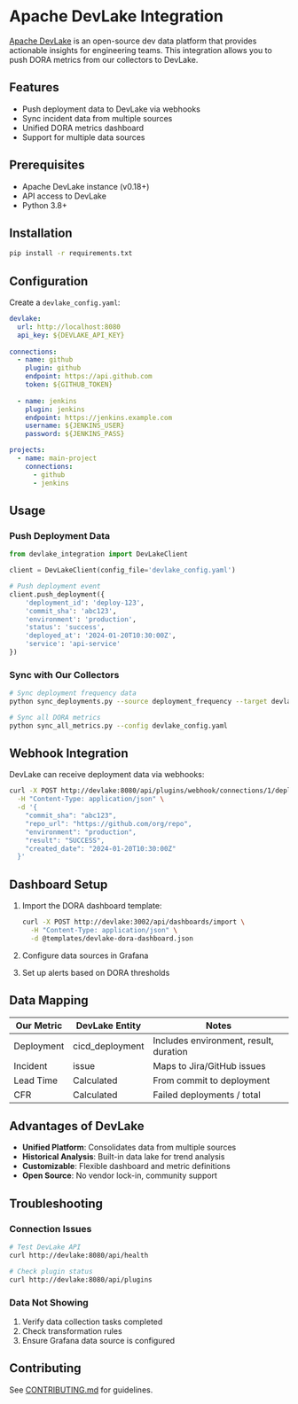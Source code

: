 # Apache DevLake Integration

[Apache DevLake](https://devlake.apache.org/) is an open-source dev data platform that provides actionable insights for engineering teams. This integration allows you to push DORA metrics from our collectors to DevLake.

## Features

- Push deployment data to DevLake via webhooks
- Sync incident data from multiple sources
- Unified DORA metrics dashboard
- Support for multiple data sources

## Prerequisites

- Apache DevLake instance (v0.18+)
- API access to DevLake
- Python 3.8+

## Installation

```bash
pip install -r requirements.txt
```

## Configuration

Create a `devlake_config.yaml`:

```yaml
devlake:
  url: http://localhost:8080
  api_key: ${DEVLAKE_API_KEY}
  
connections:
  - name: github
    plugin: github
    endpoint: https://api.github.com
    token: ${GITHUB_TOKEN}
    
  - name: jenkins
    plugin: jenkins
    endpoint: https://jenkins.example.com
    username: ${JENKINS_USER}
    password: ${JENKINS_PASS}

projects:
  - name: main-project
    connections:
      - github
      - jenkins
```

## Usage

### Push Deployment Data

```python
from devlake_integration import DevLakeClient

client = DevLakeClient(config_file='devlake_config.yaml')

# Push deployment event
client.push_deployment({
    'deployment_id': 'deploy-123',
    'commit_sha': 'abc123',
    'environment': 'production',
    'status': 'success',
    'deployed_at': '2024-01-20T10:30:00Z',
    'service': 'api-service'
})
```

### Sync with Our Collectors

```bash
# Sync deployment frequency data
python sync_deployments.py --source deployment_frequency --target devlake

# Sync all DORA metrics
python sync_all_metrics.py --config devlake_config.yaml
```

## Webhook Integration

DevLake can receive deployment data via webhooks:

```bash
curl -X POST http://devlake:8080/api/plugins/webhook/connections/1/deployments \
  -H "Content-Type: application/json" \
  -d '{
    "commit_sha": "abc123",
    "repo_url": "https://github.com/org/repo",
    "environment": "production",
    "result": "SUCCESS",
    "created_date": "2024-01-20T10:30:00Z"
  }'
```

## Dashboard Setup

1. Import the DORA dashboard template:
   ```bash
   curl -X POST http://devlake:3002/api/dashboards/import \
     -H "Content-Type: application/json" \
     -d @templates/devlake-dora-dashboard.json
   ```

2. Configure data sources in Grafana
3. Set up alerts based on DORA thresholds

## Data Mapping

| Our Metric | DevLake Entity | Notes |
|------------|----------------|-------|
| Deployment | cicd_deployment | Includes environment, result, duration |
| Incident | issue | Maps to Jira/GitHub issues |
| Lead Time | Calculated | From commit to deployment |
| CFR | Calculated | Failed deployments / total |

## Advantages of DevLake

- **Unified Platform**: Consolidates data from multiple sources
- **Historical Analysis**: Built-in data lake for trend analysis  
- **Customizable**: Flexible dashboard and metric definitions
- **Open Source**: No vendor lock-in, community support

## Troubleshooting

### Connection Issues
```bash
# Test DevLake API
curl http://devlake:8080/api/health

# Check plugin status
curl http://devlake:8080/api/plugins
```

### Data Not Showing
1. Verify data collection tasks completed
2. Check transformation rules
3. Ensure Grafana data source is configured

## Contributing

See [CONTRIBUTING.md](../../../CONTRIBUTING.md) for guidelines.
